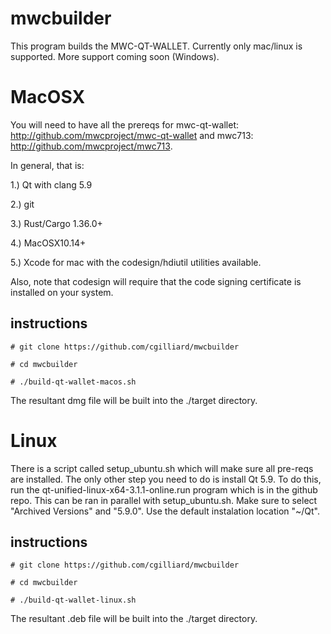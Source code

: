 # mwcbuilder

This program builds the MWC-QT-WALLET. Currently only mac/linux is supported. More support coming soon (Windows).

# MacOSX

You will need to have all
the prereqs for mwc-qt-wallet: http://github.com/mwcproject/mwc-qt-wallet and mwc713: http://github.com/mwcproject/mwc713.

In general, that is:

1.) Qt with clang 5.9

2.) git

3.) Rust/Cargo 1.36.0+

4.) MacOSX10.14+

5.) Xcode for mac with the codesign/hdiutil utilities available.

Also, note that codesign will require that the code signing certificate is installed on your system.

## instructions

```# git clone https://github.com/cgilliard/mwcbuilder```

```# cd mwcbuilder```

```# ./build-qt-wallet-macos.sh```

The resultant dmg file will be built into the ./target directory.

# Linux

There is a script called setup_ubuntu.sh which will make sure all pre-reqs are installed. The only other step you need to do is install Qt 5.9. To do this, run the qt-unified-linux-x64-3.1.1-online.run program which is in the github repo. This can be ran in parallel with setup_ubuntu.sh. Make sure to select "Archived Versions" and "5.9.0". Use the default instalation location "~/Qt".

## instructions

```# git clone https://github.com/cgilliard/mwcbuilder```

```# cd mwcbuilder```

```# ./build-qt-wallet-linux.sh```

The resultant .deb file will be built into the ./target directory.
